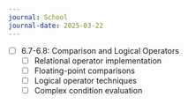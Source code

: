 ```yaml
---
journal: School
journal-date: 2025-03-22
---
```

- [ ] 6.7-6.8: Comparison and Logical Operators
	- [ ]  Relational operator implementation
	- [ ]  Floating-point comparisons
	- [ ]  Logical operator techniques
	- [ ]  Complex condition evaluation